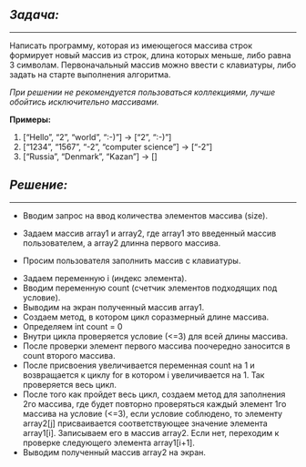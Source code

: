 ## **_Задача:_**
---

Написать программу, которая из имеющегося массива строк формирует новый массив из строк, длина которых меньше, либо равна 3 символам. Первоначальный массив можно ввести с клавиатуры, либо задать на старте выполнения алгоритма. 

*При решении не рекомендуется пользоваться коллекциями, лучше обойтись исключительно массивами.*

**Примеры:**

1. [“Hello”, “2”, “world”, “:-)”] → [“2”, “:-)”]
2. [“1234”, “1567”, “-2”, “computer science”] → [“-2”]
3. [“Russia”, “Denmark”, “Kazan”] → []

## **_Решение:_**
***
+ Вводим запрос на ввод количества элементов массива (size).
* Задаем массив array1 и array2, где array1 это введенный массив пользователем, а array2 длинна первого массива.
- Просим пользователя заполнить массив с клавиатуры.
+ Задаем переменную i (индекс элемента).
+ Вводим переменную count (счетчик элементов подходящих под условие).
+ Выводим на экран полученный массив array1.
+ Создаем метод, в котором цикл соразмерный длине массива.
+ Определяем int count = 0
+ Внутри цикла проверяется условие (<=3) для всей длины массива.
+ После проверки элемент первого массива поочередно заносится в count второго массива.
+ После присвоения увеличивается переменная count на 1 и возвращается к циклу for в котором i увеличивается на 1. Так проверяется весь цикл.
+ После того как пройдет весь цикл, создаем метод для заполнения 2го массива, где будет повторно проверяться каждый элемент 1го массива на условие (<=3), если условие соблюдено, то элементу array2[j] присваивается соответствующее значение элемента array1[i]. Записываем его в массив array2. Если нет, переходим к проверке следующего элемента array1[i+1].
+ Выводим полученный массив array2 на экран.